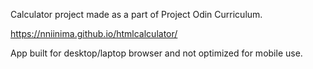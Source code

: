 Calculator project made as a part of Project Odin Curriculum.

https://nniinima.github.io/htmlcalculator/

App built for desktop/laptop browser and not optimized for mobile use.
